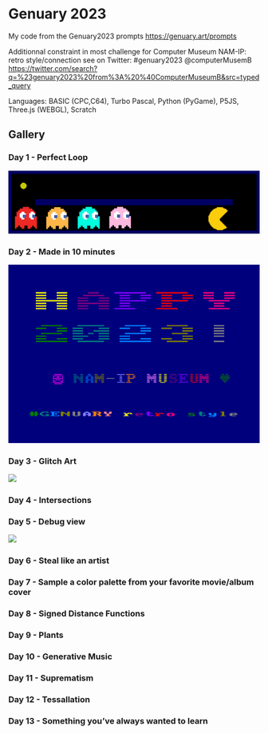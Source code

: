 # Genuary 2023

My code from the Genuary2023 prompts https://genuary.art/prompts

Additionnal constraint in most challenge for Computer Museum NAM-IP: retro style/connection
see on Twitter: #genuary2023 @computerMusemB https://twitter.com/search?q=%23genuary2023%20from%3A%20%40ComputerMuseumB&src=typed_query

Languages: BASIC (CPC,C64), Turbo Pascal, Python (PyGame), P5JS, Three.js (WEBGL), Scratch

## Gallery

### Day 1 - Perfect Loop 
![](results/day1-loop-V1.gif)

### Day 2 - Made in 10 minutes

![](results/day2.png)

### Day 3 - Glitch Art

![](results/dday3_ttx_glitches.gif)

### Day 4 - Intersections

### Day 5 - Debug view

![](results/dday5_glitch_3D.png)

### Day 6 - Steal like an artist

### Day 7 - Sample a color palette from your favorite movie/album cover

### Day 8 - Signed Distance Functions

### Day 9 - Plants

### Day 10 - Generative Music

### Day 11 - Suprematism

### Day 12 - Tessallation

### Day 13 - Something you’ve always wanted to learn


